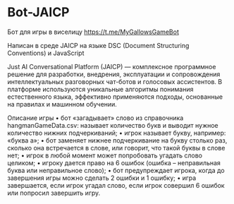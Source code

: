 # Bot-JAICP

Бот для игры в виселицу
https://t.me/MyGallowsGameBot

Написан в среде JAICP на языке DSC (Document Structuring Conventions) и JavaScript

Just AI Conversational Platform (JAICP) — комплексное программное решение для разработки, внедрения, эксплуатации и сопровождения интеллектуальных разговорных чат-ботов и голосовых ассистентов.
В платформе используются уникальные алгоритмы понимания естественного языка, эффективно применяются подходы, основанные на правилах и машинном обучении.


Описание игры
•	бот «загадывает» слово из справочника hangmanGameData.csv: называет количество букв и выводит нужное количество нижних подчеркиваний;
•	игрок называет букву, например: «буква а»;
•	бот заменяет нижнее подчеркивание на букву столько раз, сколько она встречается в слове, или говорит, что такой буквы в слове нет;
•	игрок в любой момент может попробовать угадать слово целиком;
•	игроку дается право на 6 ошибок (ошибка – неправильная буква или неправильное слово);
•	бот предупреждает игрока, когда до завершения игры можно сделать 2 ошибки и 1 ошибку;
•	игра завершается, если игрок угадал слово, если игрок совершил 6 ошибок или попросил завершить игру.
